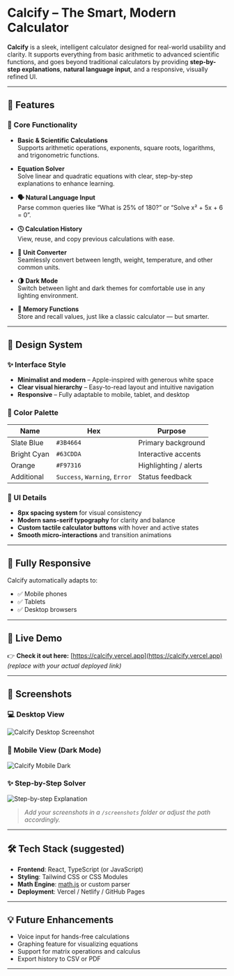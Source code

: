 # Calcify – The Smart, Modern Calculator

**Calcify** is a sleek, intelligent calculator designed for real-world usability and clarity. It supports everything from basic arithmetic to advanced scientific functions, and goes beyond traditional calculators by providing **step-by-step explanations**, **natural language input**, and a responsive, visually refined UI.

---

## 🚀 Features

### 🔢 Core Functionality
- **Basic & Scientific Calculations**  
  Supports arithmetic operations, exponents, square roots, logarithms, and trigonometric functions.

- **Equation Solver**  
  Solve linear and quadratic equations with clear, step-by-step explanations to enhance learning.

- **🗣 Natural Language Input**  
  Parse common queries like “What is 25% of 180?” or “Solve x² + 5x + 6 = 0”.

- **🕓 Calculation History**  
  View, reuse, and copy previous calculations with ease.

- **📏 Unit Converter**  
  Seamlessly convert between length, weight, temperature, and other common units.

- **🌗 Dark Mode**  
  Switch between light and dark themes for comfortable use in any lighting environment.

- **💾 Memory Functions**  
  Store and recall values, just like a classic calculator — but smarter.

---

## 🎨 Design System

### ✨ Interface Style
- **Minimalist and modern** – Apple-inspired with generous white space
- **Clear visual hierarchy** – Easy-to-read layout and intuitive navigation
- **Responsive** – Fully adaptable to mobile, tablet, and desktop

### 🎨 Color Palette
| Name         | Hex        | Purpose                 |
|--------------|------------|-------------------------|
| Slate Blue   | `#3B4664`  | Primary background      |
| Bright Cyan  | `#63CDDA`  | Interactive accents     |
| Orange       | `#F97316`  | Highlighting / alerts   |
| Additional   | `Success`, `Warning`, `Error` | Status feedback |

### 🧩 UI Details
- **8px spacing system** for visual consistency
- **Modern sans-serif typography** for clarity and balance
- **Custom tactile calculator buttons** with hover and active states
- **Smooth micro-interactions** and transition animations

---

## 📱 Fully Responsive

Calcify automatically adapts to:
- ✅ Mobile phones
- ✅ Tablets
- ✅ Desktop browsers

---

## 🔗 Live Demo

👉 **Check it out here:** [https://calcify.vercel.app](https://calcify.vercel.app)  
_(replace with your actual deployed link)_

---

## 📸 Screenshots

### 💻 Desktop View
![Calcify Desktop Screenshot](./screenshots/desktop.png)

### 📱 Mobile View (Dark Mode)
![Calcify Mobile Dark](./screenshots/mobile-dark.png)

### ✨ Step-by-Step Solver
![Step-by-step Explanation](./screenshots/steps.png)

> _Add your screenshots in a `/screenshots` folder or adjust the path accordingly._

---

## 🛠️ Tech Stack (suggested)
- **Frontend**: React, TypeScript (or JavaScript)
- **Styling**: Tailwind CSS or CSS Modules
- **Math Engine**: [math.js](https://mathjs.org/) or custom parser
- **Deployment**: Vercel / Netlify / GitHub Pages

---

## 💡 Future Enhancements
- Voice input for hands-free calculations
- Graphing feature for visualizing equations
- Support for matrix operations and calculus
- Export history to CSV or PDF

---



